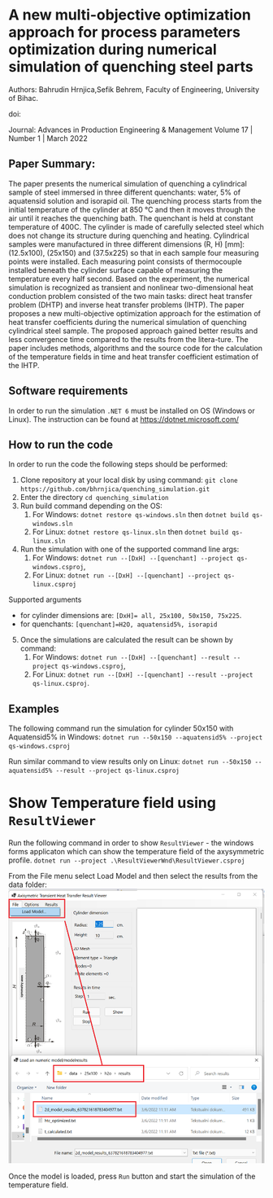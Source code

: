 

# A new multi-objective optimization approach for process parameters optimization during numerical simulation of quenching steel parts 
Authors:
Bahrudin Hrnjica,Sefik Behrem, Faculty of Engineering, University of Bihac.

doi:

Journal: Advances in Production Engineering & Management
         Volume 17 | Number 1 | March 2022 

## Paper Summary:

The paper presents the numerical simulation of quenching a cylindrical sample of steel immersed in three different quenchants: water, 5% of aquatensid solution and isorapid oil. The quenching process starts from the initial temperature of the cylinder at 850 °C and then it moves through the air until it reaches the quenching bath. The quenchant is held at constant temperature of 400C. The cylinder is made of carefully selected steel which does not change its structure during quenching and heating. Cylindrical samples were manufactured in three different dimensions (R, H) [mm]: (12.5x100), (25x150) and (37.5x225) so that in each sample four measuring points were installed. Each measuring point consists of thermocouple installed beneath the cylinder surface capable of measuring the temperature every half second. Based on the experiment, the numerical simulation is recognized as transient and nonlinear two-dimensional heat conduction problem consisted of the two main tasks: direct heat transfer problem (DHTP) and inverse heat transfer problems (IHTP). 
The paper proposes a new multi-objective optimization approach for the estimation of heat transfer coefficients during the numerical simulation of quenching cylindrical steel sample. The proposed approach gained better results and less convergence time compared to the results from the litera-ture. The paper includes methods, algorithms and the source code for the calculation of the temperature fields in time and heat transfer coefficient estimation of the IHTP. 

## Software requirements
In order to run the simulation `.NET 6` must be installed on OS (Windows or Linux). The instruction can be found at https://dotnet.microsoft.com/

## How to run the code

In order to run the code the following steps should be performed:

1. Clone repository at your local disk by using command: `git clone https://github.com/bhrnjica/quenching_simulation.git`
2. Enter the directory `cd quenching_simulation`
3. Run build command depending on the OS:
   1. For Windows:  `dotnet restore qs-windows.sln` then `dotnet build qs-windows.sln`
   2. For Linux:  `dotnet restore qs-linux.sln` then `dotnet build qs-linux.sln`
4. Run the simulation with one of the supported command line args:
   1. For Windows: `dotnet run --[DxH] --[quenchant] --project qs-windows.csproj`,
   2. For Linux: `dotnet run --[DxH] --[quenchant] --project qs-linux.csproj`

Supported arguments
-  for cylinder dimensions are:
`[DxH]= all, 25x100, 50x150, 75x225`.
- for quenchants: `[quenchant]=H2O, aquatensid5%, isorapid`

5. Once the simulations are calculated the result can be shown by command:
   1. For Windows:  `dotnet run --[DxH] --[quenchant] --result --project qs-windows.csproj`,
   2. For Linux: `dotnet run --[DxH] --[quenchant] --result --project qs-linux.csproj`.

## Examples

The following command run the simulation for cylinder 50x150 with Aquatensid5% in Windows: `dotnet run --50x150 --aquatensid5% --project qs-windows.csproj`

Run similar command to view results only on Linux: `dotnet run --50x150 --aquatensid5% --result --project qs-linux.csproj`

# Show Temperature field using `ResultViewer` 

Run the following command in order to show `ResultViewer` - the windows forms applicaton which can show the temperature field of the axysymmetric profile.
`dotnet run --project .\ResultViewerWnd\ResultViewer.csproj`

From the File menu select Load Model and then select the results from the data folder:
![](data/result_viewer.png)

Once the model is loaded, press `Run` button and start the simulation of the temperature field.